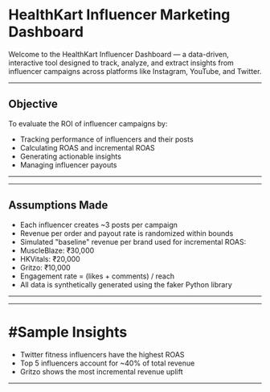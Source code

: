 # HealthKart Influencer Marketing Dashboard

Welcome to the HealthKart Influencer Dashboard — a data-driven, interactive tool designed to track, analyze, and extract insights from influencer campaigns across platforms like Instagram, YouTube, and Twitter.

---

## Objective

To evaluate the ROI of influencer campaigns by:
- Tracking performance of influencers and their posts
- Calculating ROAS and incremental ROAS
- Generating actionable insights
- Managing influencer payouts

---

---

## Assumptions Made
- Each influencer creates ~3 posts per campaign
- Revenue per order and payout rate is randomized within bounds
- Simulated "baseline" revenue per brand used for incremental ROAS:
- MuscleBlaze: ₹30,000
- HKVitals: ₹20,000
- Gritzo: ₹10,000
- Engagement rate = (likes + comments) / reach
- All data is synthetically generated using the faker Python library

---

---

# #Sample Insights
- Twitter fitness influencers have the highest ROAS
- Top 5 influencers account for ~40% of total revenue
- Gritzo shows the most incremental revenue uplift

---




